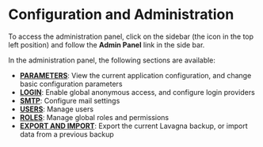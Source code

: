 # Configuration and Administration

To access the administration panel, click on the sidebar (the **<i class="fa fa-bars"></i>** icon in the top left position) and follow the **<i class="fa fa-cog"></i> Admin Panel** link in the side bar.

In the administration panel, the following sections are available:

* **<a href="{{relativeRootPath}}/03-configuration-and-administration/03-01-config-parameters.html">PARAMETERS</a>**: View the current application configuration, and change basic configuration parameters
* **<a href="{{relativeRootPath}}/03-configuration-and-administration/03-02-login-providers.html">LOGIN</a>**: Enable global anonymous access, and configure login providers
* **<a href="{{relativeRootPath}}/03-configuration-and-administration/03-03-smtp.html">SMTP</a>**: Configure mail settings
* **<a href="{{relativeRootPath}}/03-configuration-and-administration/03-04-users.html">USERS</a>**: Manage users
* **<a href="{{relativeRootPath}}/03-configuration-and-administration/03-05-roles-and-permissions.html">ROLES</a>**: Manage global roles and permissions
* **<a href="{{relativeRootPath}}/03-configuration-and-administration/03-06-import-export.html">EXPORT AND IMPORT</a>**: Export the current Lavagna backup, or import data from a previous backup


